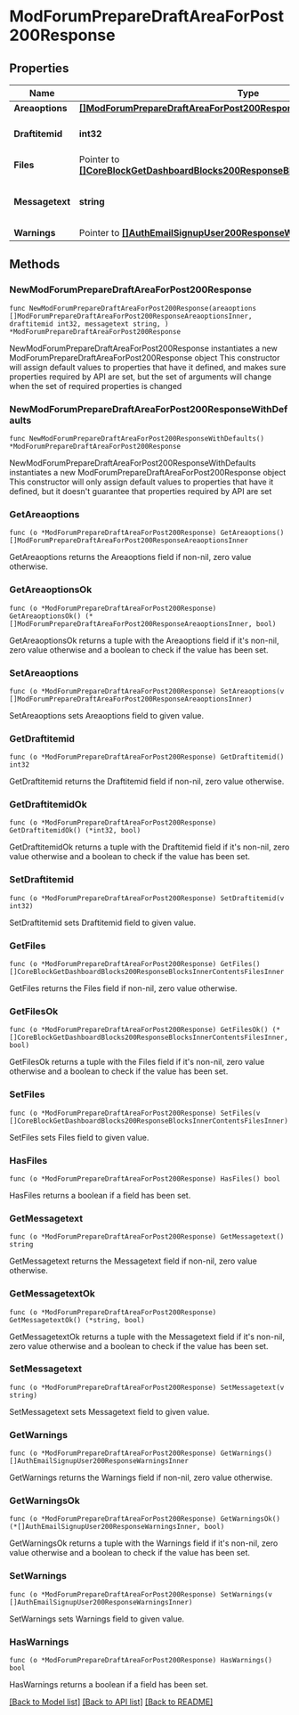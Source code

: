 # ModForumPrepareDraftAreaForPost200Response

## Properties

Name | Type | Description | Notes
------------ | ------------- | ------------- | -------------
**Areaoptions** | [**[]ModForumPrepareDraftAreaForPost200ResponseAreaoptionsInner**](ModForumPrepareDraftAreaForPost200ResponseAreaoptionsInner.md) |  | 
**Draftitemid** | **int32** | Draft item id for the file area. | [default to null]
**Files** | Pointer to [**[]CoreBlockGetDashboardBlocks200ResponseBlocksInnerContentsFilesInner**](CoreBlockGetDashboardBlocks200ResponseBlocksInnerContentsFilesInner.md) |  | [optional] 
**Messagetext** | **string** | Message text with URLs rewritten. | [default to "null"]
**Warnings** | Pointer to [**[]AuthEmailSignupUser200ResponseWarningsInner**](AuthEmailSignupUser200ResponseWarningsInner.md) |  | [optional] 

## Methods

### NewModForumPrepareDraftAreaForPost200Response

`func NewModForumPrepareDraftAreaForPost200Response(areaoptions []ModForumPrepareDraftAreaForPost200ResponseAreaoptionsInner, draftitemid int32, messagetext string, ) *ModForumPrepareDraftAreaForPost200Response`

NewModForumPrepareDraftAreaForPost200Response instantiates a new ModForumPrepareDraftAreaForPost200Response object
This constructor will assign default values to properties that have it defined,
and makes sure properties required by API are set, but the set of arguments
will change when the set of required properties is changed

### NewModForumPrepareDraftAreaForPost200ResponseWithDefaults

`func NewModForumPrepareDraftAreaForPost200ResponseWithDefaults() *ModForumPrepareDraftAreaForPost200Response`

NewModForumPrepareDraftAreaForPost200ResponseWithDefaults instantiates a new ModForumPrepareDraftAreaForPost200Response object
This constructor will only assign default values to properties that have it defined,
but it doesn't guarantee that properties required by API are set

### GetAreaoptions

`func (o *ModForumPrepareDraftAreaForPost200Response) GetAreaoptions() []ModForumPrepareDraftAreaForPost200ResponseAreaoptionsInner`

GetAreaoptions returns the Areaoptions field if non-nil, zero value otherwise.

### GetAreaoptionsOk

`func (o *ModForumPrepareDraftAreaForPost200Response) GetAreaoptionsOk() (*[]ModForumPrepareDraftAreaForPost200ResponseAreaoptionsInner, bool)`

GetAreaoptionsOk returns a tuple with the Areaoptions field if it's non-nil, zero value otherwise
and a boolean to check if the value has been set.

### SetAreaoptions

`func (o *ModForumPrepareDraftAreaForPost200Response) SetAreaoptions(v []ModForumPrepareDraftAreaForPost200ResponseAreaoptionsInner)`

SetAreaoptions sets Areaoptions field to given value.


### GetDraftitemid

`func (o *ModForumPrepareDraftAreaForPost200Response) GetDraftitemid() int32`

GetDraftitemid returns the Draftitemid field if non-nil, zero value otherwise.

### GetDraftitemidOk

`func (o *ModForumPrepareDraftAreaForPost200Response) GetDraftitemidOk() (*int32, bool)`

GetDraftitemidOk returns a tuple with the Draftitemid field if it's non-nil, zero value otherwise
and a boolean to check if the value has been set.

### SetDraftitemid

`func (o *ModForumPrepareDraftAreaForPost200Response) SetDraftitemid(v int32)`

SetDraftitemid sets Draftitemid field to given value.


### GetFiles

`func (o *ModForumPrepareDraftAreaForPost200Response) GetFiles() []CoreBlockGetDashboardBlocks200ResponseBlocksInnerContentsFilesInner`

GetFiles returns the Files field if non-nil, zero value otherwise.

### GetFilesOk

`func (o *ModForumPrepareDraftAreaForPost200Response) GetFilesOk() (*[]CoreBlockGetDashboardBlocks200ResponseBlocksInnerContentsFilesInner, bool)`

GetFilesOk returns a tuple with the Files field if it's non-nil, zero value otherwise
and a boolean to check if the value has been set.

### SetFiles

`func (o *ModForumPrepareDraftAreaForPost200Response) SetFiles(v []CoreBlockGetDashboardBlocks200ResponseBlocksInnerContentsFilesInner)`

SetFiles sets Files field to given value.

### HasFiles

`func (o *ModForumPrepareDraftAreaForPost200Response) HasFiles() bool`

HasFiles returns a boolean if a field has been set.

### GetMessagetext

`func (o *ModForumPrepareDraftAreaForPost200Response) GetMessagetext() string`

GetMessagetext returns the Messagetext field if non-nil, zero value otherwise.

### GetMessagetextOk

`func (o *ModForumPrepareDraftAreaForPost200Response) GetMessagetextOk() (*string, bool)`

GetMessagetextOk returns a tuple with the Messagetext field if it's non-nil, zero value otherwise
and a boolean to check if the value has been set.

### SetMessagetext

`func (o *ModForumPrepareDraftAreaForPost200Response) SetMessagetext(v string)`

SetMessagetext sets Messagetext field to given value.


### GetWarnings

`func (o *ModForumPrepareDraftAreaForPost200Response) GetWarnings() []AuthEmailSignupUser200ResponseWarningsInner`

GetWarnings returns the Warnings field if non-nil, zero value otherwise.

### GetWarningsOk

`func (o *ModForumPrepareDraftAreaForPost200Response) GetWarningsOk() (*[]AuthEmailSignupUser200ResponseWarningsInner, bool)`

GetWarningsOk returns a tuple with the Warnings field if it's non-nil, zero value otherwise
and a boolean to check if the value has been set.

### SetWarnings

`func (o *ModForumPrepareDraftAreaForPost200Response) SetWarnings(v []AuthEmailSignupUser200ResponseWarningsInner)`

SetWarnings sets Warnings field to given value.

### HasWarnings

`func (o *ModForumPrepareDraftAreaForPost200Response) HasWarnings() bool`

HasWarnings returns a boolean if a field has been set.


[[Back to Model list]](../README.md#documentation-for-models) [[Back to API list]](../README.md#documentation-for-api-endpoints) [[Back to README]](../README.md)


